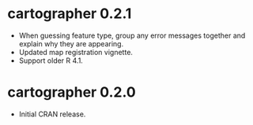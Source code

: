 # cartographer 0.2.1

* When guessing feature type, group any error messages together and explain why they are appearing.
* Updated map registration vignette.
* Support older R 4.1.

# cartographer 0.2.0

* Initial CRAN release.
